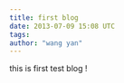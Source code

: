 ```yaml
---
title: first blog
date: 2013-07-09 15:08 UTC
tags:
author: "wang yan"
---
```


this is first test blog !